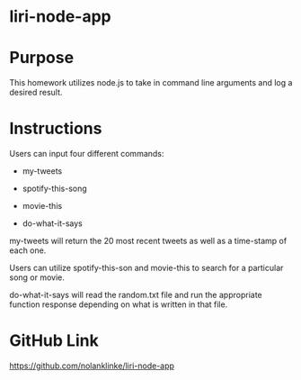 # liri-node-app

# Purpose
This homework utilizes node.js to take in command line arguments and log a desired result. 

# Instructions
Users can input four different commands:

* my-tweets

* spotify-this-song

* movie-this

* do-what-it-says

my-tweets will return the 20 most recent tweets as well as a time-stamp of each one. 

Users can utilize spotify-this-son and movie-this to search for a particular song or movie.

do-what-it-says will read the random.txt file and run the appropriate function response depending on what is written in that file.

# GitHub Link
https://github.com/nolanklinke/liri-node-app
